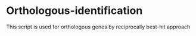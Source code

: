 # Orthologous-identification
This script is used for orthologous genes by reciprocally best-hit approach

